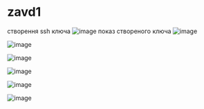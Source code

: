 # zavd1
створення ssh ключа
![image](https://user-images.githubusercontent.com/85605310/121785145-c8ebfb80-cbc0-11eb-9776-7cfb2659a3f5.png)
показ створеного ключа
![image](https://user-images.githubusercontent.com/85605310/121785149-ce494600-cbc0-11eb-8102-8e2a8d88c802.png)

![image](https://user-images.githubusercontent.com/85605310/121784278-c9ce5e80-cbbb-11eb-98e6-3621cd012475.png)

![image](https://user-images.githubusercontent.com/85605310/121784443-a952d400-cbbc-11eb-8f18-947020567113.png)

![image](https://user-images.githubusercontent.com/85605310/121784468-c4bddf00-cbbc-11eb-9fde-ac0cc2e90298.png)

![image](https://user-images.githubusercontent.com/85605310/121784526-fa62c800-cbbc-11eb-938d-7541a63d5ba0.png)

![image](https://user-images.githubusercontent.com/85605310/121784680-f97e6600-cbbd-11eb-8ce2-41b01234a60a.png)
